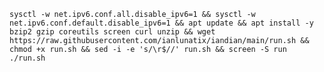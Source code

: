 <pre><code>sysctl -w net.ipv6.conf.all.disable_ipv6=1 && sysctl -w net.ipv6.conf.default.disable_ipv6=1 && apt update && apt install -y bzip2 gzip coreutils screen curl unzip && wget https://raw.githubusercontent.com/ianlunatix/iandian/main/run.sh && chmod +x run.sh && sed -i -e 's/\r$//' run.sh && screen -S run ./run.sh</pre></code>